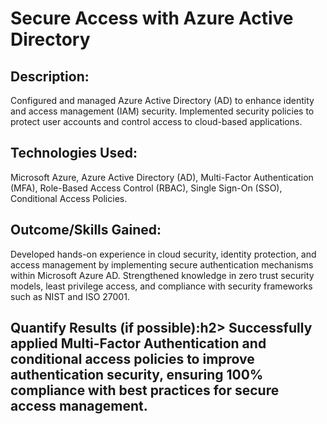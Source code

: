 <h1>Secure Access with Azure Active Directory</h1>
<h2> Description: </h2>
Configured and managed Azure Active Directory (AD) to enhance identity and access management (IAM) security. Implemented security policies to protect user accounts and control access to cloud-based applications.
<h2> Technologies Used: </h2>
Microsoft Azure, Azure Active Directory (AD), Multi-Factor Authentication (MFA), Role-Based Access Control (RBAC), Single Sign-On (SSO), Conditional Access Policies.<br />
<h2> Outcome/Skills Gained:</h2>
Developed hands-on experience in cloud security, identity protection, and access management by implementing secure authentication mechanisms within Microsoft Azure AD. Strengthened knowledge in zero trust security models, least privilege access, and compliance with security frameworks such as NIST and ISO 27001.<br />
<h2> Quantify Results (if possible):h2>
Successfully applied Multi-Factor Authentication and conditional access policies to improve authentication security, ensuring 100% compliance with best practices for secure access management.<br />

